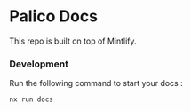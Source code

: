# Palico Docs

This repo is built on top of Mintlify.

### Development

Run the following command to start your docs :

```
nx run docs
```
